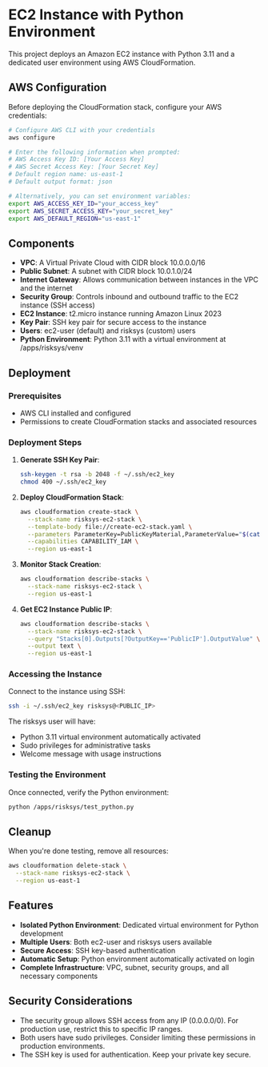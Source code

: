 # EC2 Instance with Python Environment

This project deploys an Amazon EC2 instance with Python 3.11 and a dedicated user environment using AWS CloudFormation.

## AWS Configuration

Before deploying the CloudFormation stack, configure your AWS credentials:

```bash
# Configure AWS CLI with your credentials
aws configure

# Enter the following information when prompted:
# AWS Access Key ID: [Your Access Key]
# AWS Secret Access Key: [Your Secret Key]
# Default region name: us-east-1
# Default output format: json

# Alternatively, you can set environment variables:
export AWS_ACCESS_KEY_ID="your_access_key"
export AWS_SECRET_ACCESS_KEY="your_secret_key"
export AWS_DEFAULT_REGION="us-east-1"
```

## Components

- **VPC**: A Virtual Private Cloud with CIDR block 10.0.0.0/16
- **Public Subnet**: A subnet with CIDR block 10.0.1.0/24
- **Internet Gateway**: Allows communication between instances in the VPC and the internet
- **Security Group**: Controls inbound and outbound traffic to the EC2 instance (SSH access)
- **EC2 Instance**: t2.micro instance running Amazon Linux 2023
- **Key Pair**: SSH key pair for secure access to the instance
- **Users**: ec2-user (default) and risksys (custom) users
- **Python Environment**: Python 3.11 with a virtual environment at /apps/risksys/venv

## Deployment

### Prerequisites

- AWS CLI installed and configured
- Permissions to create CloudFormation stacks and associated resources

### Deployment Steps

1. **Generate SSH Key Pair**:
   ```bash
   ssh-keygen -t rsa -b 2048 -f ~/.ssh/ec2_key
   chmod 400 ~/.ssh/ec2_key
   ```

2. **Deploy CloudFormation Stack**:
   ```bash
   aws cloudformation create-stack \
     --stack-name risksys-ec2-stack \
     --template-body file://create-ec2-stack.yaml \
     --parameters ParameterKey=PublicKeyMaterial,ParameterValue="$(cat ~/.ssh/ec2_key.pub)" \
     --capabilities CAPABILITY_IAM \
     --region us-east-1
   ```

3. **Monitor Stack Creation**:
   ```bash
   aws cloudformation describe-stacks \
     --stack-name risksys-ec2-stack \
     --region us-east-1
   ```

4. **Get EC2 Instance Public IP**:
   ```bash
   aws cloudformation describe-stacks \
     --stack-name risksys-ec2-stack \
     --query "Stacks[0].Outputs[?OutputKey=='PublicIP'].OutputValue" \
     --output text \
     --region us-east-1
   ```

### Accessing the Instance

Connect to the instance using SSH:

```bash
ssh -i ~/.ssh/ec2_key risksys@<PUBLIC_IP>
```

The risksys user will have:
- Python 3.11 virtual environment automatically activated
- Sudo privileges for administrative tasks
- Welcome message with usage instructions

### Testing the Environment

Once connected, verify the Python environment:

```bash
python /apps/risksys/test_python.py
```

## Cleanup

When you're done testing, remove all resources:

```bash
aws cloudformation delete-stack \
  --stack-name risksys-ec2-stack \
  --region us-east-1
```

## Features

- **Isolated Python Environment**: Dedicated virtual environment for Python development
- **Multiple Users**: Both ec2-user and risksys users available
- **Secure Access**: SSH key-based authentication
- **Automatic Setup**: Python environment automatically activated on login
- **Complete Infrastructure**: VPC, subnet, security groups, and all necessary components

## Security Considerations

- The security group allows SSH access from any IP (0.0.0.0/0). For production use, restrict this to specific IP ranges.
- Both users have sudo privileges. Consider limiting these permissions in production environments.
- The SSH key is used for authentication. Keep your private key secure.

